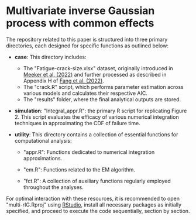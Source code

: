 # Multivariate inverse Gaussian process with common effects

The repository related to this paper is structured into three primary directories, each designed for specific functions as outlined below:

-   **case**: This directory includes:

    -   The "Fatigue-crack-size.xlsx" dataset, originally introduced in [Meeker et al. (2022)](https://www.wiley.com/en-us/Statistical+Methods+for+Reliability+Data%2C+2nd+Edition-p-9781118115459) and further processed as described in Appendix H of [Fang et al. (2022)](https://www.sciencedirect.com/science/article/abs/pii/S0377221721008985).
    -   The "crack.R" script, which performs parameter estimation across various models and calculates their respective AIC.
    -   The "results" folder, where the final analytical outputs are stored.

-   **simulation**: "Integral_appr.R": the primary R script for replicating Figure 2. This script evaluates the efficacy of various numerical integration techniques in approximating the CDF of failure time.

-   **utility**: This directory contains a collection of essential functions for computational analysis:

    -   "appr.R": Functions dedicated to numerical integration approximations.

    -   "em.R": Functions related to the EM algorithm.

    -   "fct.R": A collection of auxiliary functions regularly employed throughout the analyses.

For optimal interaction with these resources, it is recommended to open "multi-rIG.Rproj" using [RStudio](https://posit.co/download/rstudio-desktop/), install all necessary packages as initially specified, and proceed to execute the code sequentially, section by section.
